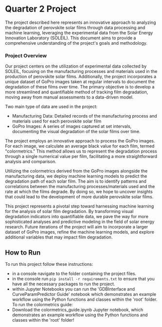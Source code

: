 # Quarter 2 Project

The project described here represents an innovative approach to analyzing the degradation of perovskite solar films through data processing and machine learning, leveraging the experimental data from the Solar Energy Innovation Laboratory (SOLEIL). This document aims to provide a comprehensive understanding of the project's goals and methodology.

### Project Overview ###

Our project centers on the utilization of experimental data collected by SOLEIL, focusing on the manufacturing processes and materials used in the production of perovskite solar films. Additionally, the project incorporates a unique dataset of GoPro images taken at regular intervals to document the degradation of these films over time. The primary objective is to develop a more streamlined and quantifiable method of tracking film degradation, moving away from manual assessments to a data-driven model.

Two main type of data are used in the project:
- Manufacturing Data: Detailed records of the manufacturing process and materials used for each perovskite solar film
- GoPro Images: A series of images captured at set intervals, documenting the visual degradation of the solar films over time.
    
The project employs an innovative approach to process the GoPro images. For each image, we calculate an average black value for each film, termed "colormetrics." This method allows us to represent the degradation process through a single numerical value per film, facilitating a more straightforward analysis and comparison.

Utilizing the colormetrics derived from the GoPro images alongside the manufacturing data, we deploy machine learning models to predict the degradation path of each solar film. The aim is to identify patterns and correlations between the manufacturing processes/materials used and the rate at which the films degrade. By doing so, we hope to uncover insights that could lead to the development of more durable perovskite solar films.

This project represents a pivotal step toward harnessing machine learning for the analysis of solar film degradation. By transforming visual degradation indicators into quantifiable data, we pave the way for more sophisticated analyses and predictive modeling in the field of solar energy research. Future iterations of the project will aim to incorporate a larger dataset of GoPro images, refine the machine learning models, and explore additional variables that may impact film degradation.

## How to Run

To run this project follow these instructions:
- in a console navigate to the folder containing the project files.
- in the console run ```pip install -r requirements.txt``` to ensure that you have all the necessary packages to run the project.
- within Jupyter Notebooks you can run the 'GDBInterface and CurveParamPredictor Guide' notebook which demonstrates an example workflow using the Python functions and classes within the 'root' folder.
To run the colormetrics guide:
- Download the colormetrics_guide.ipynb Jupyter notebook, which demonstrates an example workflow using the Python functions and classes within the 'root' folder!
